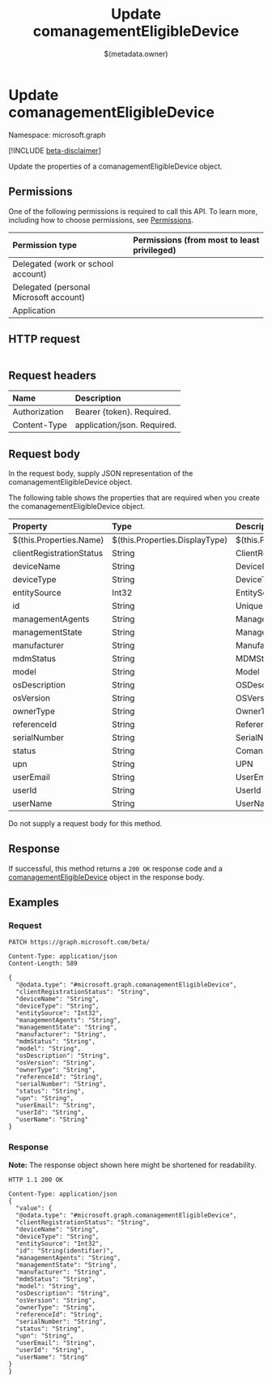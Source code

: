 ﻿---
title: "Update comanagementEligibleDevice"
description: ""
localization_priority: Normal
author: "$(metadata.owner)"
ms.prod: "microsoft-identity-platform"
doc_type: "apiPageType"
---

# Update comanagementEligibleDevice

Namespace: microsoft.graph

[!INCLUDE [beta-disclaimer](../../includes/beta-disclaimer.md)]

Update the properties of a comanagementEligibleDevice object.

## Permissions

One of the following permissions is required to call this API. To learn more, including how to choose permissions, see [Permissions](/graph/permissions-reference).

| Permission type                        | Permissions (from most to least privileged) |
| :------------------------------------- | :------------------------------------------ |
| Delegated (work or school account)     |                                             |
| Delegated (personal Microsoft account) |                                             |
| Application                            |                                             |

## HTTP request

<!-- {
  "blockType": "ignored"
}
-->

```http

```

## Request headers

| Name          | Description                 |
| :------------ | :-------------------------- |
| Authorization | Bearer {token}. Required.   |
| Content-Type  | application/json. Required. |

## Request body

In the request body, supply JSON representation of the comanagementEligibleDevice object.

The following table shows the properties that are required when you create the comanagementEligibleDevice object.

| Property                 | Type                           | Description                           |
| :----------------------- | :----------------------------- | :------------------------------------ |
| $(this.Properties.Name)  | $(this.Properties.DisplayType) | $(this.Properties.DisplayDescription) |
| clientRegistrationStatus | String                         | ClientRegistrationStatus              |
| deviceName               | String                         | DeviceName                            |
| deviceType               | String                         | DeviceType                            |
| entitySource             | Int32                          | EntitySource                          |
| id                       | String                         | Unique Id for the device Read-only.   |
| managementAgents         | String                         | ManagementAgents                      |
| managementState          | String                         | ManagementState                       |
| manufacturer             | String                         | Manufacturer                          |
| mdmStatus                | String                         | MDMStatus                             |
| model                    | String                         | Model                                 |
| osDescription            | String                         | OSDescription                         |
| osVersion                | String                         | OSVersion                             |
| ownerType                | String                         | OwnerType                             |
| referenceId              | String                         | ReferenceId                           |
| serialNumber             | String                         | SerialNumber                          |
| status                   | String                         | ComanagementEligibleStatus            |
| upn                      | String                         | UPN                                   |
| userEmail                | String                         | UserEmail                             |
| userId                   | String                         | UserId                                |
| userName                 | String                         | UserName                              |

Do not supply a request body for this method.

## Response

If successful, this method returns a `200 OK` response code and a [comanagementEligibleDevice](../resources/comanagementEligibleDevice.md) object in the response body.

## Examples

### Request

<!-- {
  "blockType": "request",
  "name": "update_comanagementeligibledevice"
}
-->

```http
PATCH https://graph.microsoft.com/beta/

Content-Type: application/json
Content-Length: 589

{
  "@odata.type": "#microsoft.graph.comanagementEligibleDevice",
  "clientRegistrationStatus": "String",
  "deviceName": "String",
  "deviceType": "String",
  "entitySource": "Int32",
  "managementAgents": "String",
  "managementState": "String",
  "manufacturer": "String",
  "mdmStatus": "String",
  "model": "String",
  "osDescription": "String",
  "osVersion": "String",
  "ownerType": "String",
  "referenceId": "String",
  "serialNumber": "String",
  "status": "String",
  "upn": "String",
  "userEmail": "String",
  "userId": "String",
  "userName": "String"
}

```

### Response

**Note:** The response object shown here might be shortened for readability.

<!-- {
  "blockType": "response",
  "truncated": true,
  "@odata.type": "microsoft.management.services.api.comanagementEligibleDevice"
}
-->

```http
HTTP 1.1 200 OK

Content-Type: application/json
{
  "value": {
  "@odata.type": "#microsoft.graph.comanagementEligibleDevice",
  "clientRegistrationStatus": "String",
  "deviceName": "String",
  "deviceType": "String",
  "entitySource": "Int32",
  "id": "String(identifier)",
  "managementAgents": "String",
  "managementState": "String",
  "manufacturer": "String",
  "mdmStatus": "String",
  "model": "String",
  "osDescription": "String",
  "osVersion": "String",
  "ownerType": "String",
  "referenceId": "String",
  "serialNumber": "String",
  "status": "String",
  "upn": "String",
  "userEmail": "String",
  "userId": "String",
  "userName": "String"
}
}

```